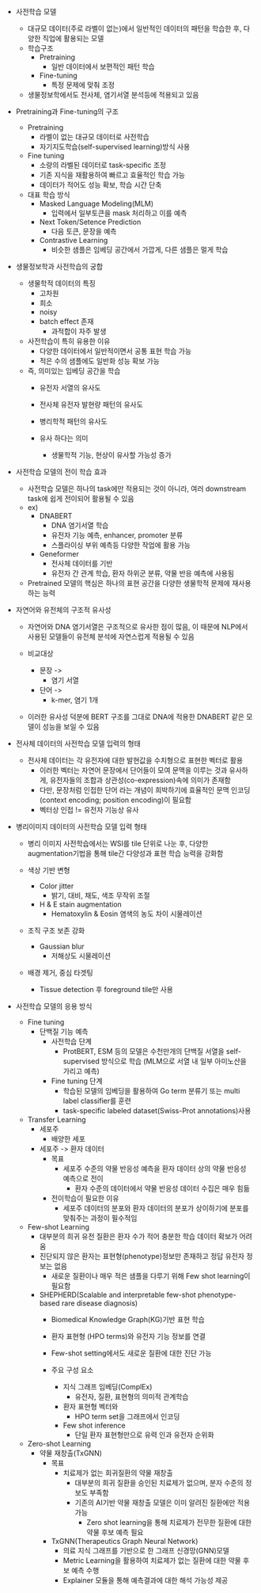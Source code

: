 - 사전학습 모델
	- 대규모 데이터(주로 라벨이 없는)에서 일반적인 데이터의 패턴을 학습한 후, 다양한 직업에 활용되는 모델
	- 학습구조
		- Pretraining
			- 일반 데이터에서 보편적인 패턴 학습
		- Fine-tuning
			- 특정 문제에 맞춰 조정
	- 생물정보학에서도 전사체, 염기서열 분석등에 적용되고 있음

- Pretraining과 Fine-tuning의 구조
	- Pretraining
		- 라벨이 없는 대규모 데이터로 사전학습
		- 자기지도학습(self-supervised learning)방식 사용
	- Fine tuning
		- 소량의 라벨된 데이터로 task-specific 조정
		- 기존 지식을 재활용하여 빠르고 효율적인 학습 가능
		- 데이터가 적어도 성능 확보, 학습 시간 단축
	- 대표 학습 방식
		- Masked Language Modeling(MLM)
			- 입력에서 일부토큰을 mask 처리하고 이를 예측
		- Next Token/Setence Prediction
			- 다음 토큰, 문장을 예측
		- Contrastive Learning
			- 비슷한 샘플은 임베딩 공간에서 가깝게, 다른 샘플은 멀게 학습

- 생물정보학과 사전학습의 궁합
	- 생물학적 데이터의 특징
		- 고차원
		- 희소
		- noisy
		- batch effect 존재
			- 과적합이 자주 발생
	- 사전학습이 특히 유용한 이유
		- 다양한 데이터에서 일반적이면서 공통 표현 학습 가능
		- 적은 수의 샘플에도 일반화 성능 확보 가능
	- 즉, 의미있는 임베딩 공간을 학습
		- 유전자 서열의 유사도
		- 전사체 유전자 발현량 패턴의 유사도
		- 병리학적 패턴의 유사도
		
		- 유사 하다는 의미
			- 생물학적 기능, 현상이 유사할 가능성 증가

- 사전학습 모델의 전이 학습 효과
	- 사전학습 모델은 하나의 task에만 적용되는 것이 아니라, 여러 downstream task에 쉽게 전이되어 활용될 수 있음
	- ex)
		- DNABERT
			- DNA 염기서열 학습
			- 유전자 기능 예측, enhancer, promoter 분류
			- 스플라이싱 부위 예측등 다양한 작업에 활용 가능
		- Geneformer
			- 전사체 데이터를 기반
			- 유전자 간 관계 학습, 환자 하위군 분류, 약물 반응 예측에 사용됨
	- Pretrained 모델의 핵심은 하나의 표현 공간을 다양한 생물학적 문제에 재사용하는 능력

- 자연어와 유전체의 구조적 유사성
	- 자연어와 DNA 염기서열은 구조적으로 유사한 점이 많음, 이 때문에 NLP에서 사용된 모델들이 유전체 분석에 자연스럽게 적용될 수 있음
	
	- 비교대상
		- 문장 ->
			- 염기 서열
		- 단어 ->
			- k-mer, 염기 1개
	- 이러한 유사성 덕분에 BERT 구조를 그대로 DNA에 적용한 DNABERT 같은 모델이 성능을 보일 수 있음

- 전사체 데이터의 사전학습 모델 입력의 형태
	- 전사체 데이터는 각 유전자에 대한 발현값을 수치형으로 표현한 벡터로 활용
		- 이러한 벡터는 자연어 문장에서 단어들이 모여 문맥을 이루는 것과 유사하게, 유전자들의 조합과 상관성(co-expression)속에 의미가 존재함
		- 다만, 문장처럼 인접한 단어 라는 개념이 희박하기에 효율적인 문맥 인코딩(context encoding; position encoding)이 필요함
		- 벡터상 인접 != 유전자 기능상 유사

- 병리이미지 데이터의 사전학습 모델 입력 형태
	- 병리 이미지 사전학습에서는 WSI를 tile 단위로 나눈 후, 다양한 augmentation기법을 통해 tile간 다양성과 표현 학습 능력을 강화함
	
	- 색상 기반 변형
		- Color jitter
			- 밝기, 대비, 채도, 색조 무작위 조절
		- H & E stain augmentation
			- Hematoxylin & Eosin 염색의 농도 차이 시물레이션
	- 조직 구조 보존 강화
		- Gaussian blur
			- 저해상도 시물레이션
	- 배경 제거, 중심 타겟팅
		- Tissue detection 후 foreground tile만 사용

- 사전학습 모델의 응용 방식
	- Fine tuning
		- 단백질 기능 예측
			- 사전학습 단계
				- ProtBERT, ESM 등의 모델은 수천만개의 단백질 서열을 self-supervised 방식으로 학습 (MLM으로 서열 내 일부 아미노산을 가리고 예측)
			- Fine tuning 단계
				- 학습된 모델의 임베딩을 활용하여 Go term 분류기 또는 multi label classifier를 훈련
				- task-specific labeled dataset(Swiss-Prot annotations)사용
	- Transfer Learning
		- 세포주
			- 배양한 세포
		- 세포주 -> 환자 데이터
			- 목표
				- 세포주 수준의 약물 반응성 예측을 환자 데이터 상의 약물 반응성 예측으로 전이
					- 환자 수준의 데이터에서 약물 반응성 데이터 수집은 매우 힘듦
			- 전이학습이 필요한 이유
				- 세포주 데이터의 분포와 환자 데이터의 분포가 상이하기에 분포를 맞춰주는 과정이 필수적임
	- Few-shot Learning
		- 대부분의 희귀 유전 질환은 환자 수가 적어 충분한 학습 데이터 확보가 어려움
		- 진단되지 않은 환자는 표현형(phenotype)정보만 존재하고 정답 유전자 정보는 없음
			- 새로운 질환이나 매우 적은 샘플을 다루기 위해 Few shot learning이 필요함
		- SHEPHERD(Scalable and interpretable few-shot phenotype-based rare disease diagnosis)
			- Biomedical Knowledge Graph(KG)기반 표현 학습
			- 환자 표현형 (HPO terms)와 유전자 기능 정보를 연결
			- Few-shot setting에서도 새로운 질환에 대한 진단 가능
			
			- 주요 구성 요소
				- 지식 그래프 임베딩(ComplEx)
					- 유전자, 질환, 표현형의 의미적 관계학습
				- 환자 표현형 벡터와
					- HPO term set을 그래프에서 인코딩
				- Few shot inference
					- 단일 환자 표현형만으로 유력 인과 유전자 순위화
	- Zero-shot Learning
		- 약물 재창출(TxGNN)
			- 목표
				- 치료제가 없는 희귀질환의 약물 재창출
					- 대부분의 희귀 질환을 승인된 치료제가 없으며, 분자 수준의 정보도 부족함
					- 기존의 AI기반 약물 재창출 모델은 이미 알려진 질환에만 적용 가능
						- Zero shot learning을 통해 치료제가 전무한 질환에 대한 약물 후보 예측 필요
			-  TxGNN(Therapeutics Graph Neural Network)
				- 의료 지식 그래프를 기반으로 한 그래프 신경망(GNN)모델
				- Metric Learning을 활용하여 치료제가 없는 질환에 대한 약물 후보 예측 수행
				- Explainer 모듈을 통해 예측결과에 대한 해석 가능성 제공